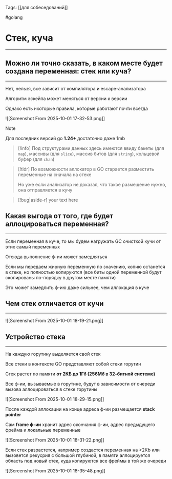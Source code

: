 Tags: [[для собеседований]]

#golang 



# Стек, куча
---



## Можно ли точно сказать, в каком месте будет создана переменная: **стек или куча?**
---


Нет, нельзя, все зависит от компилятора и escape-анализатора

Алгоритм эскейпа может меняться от версии к версии


Однако есть нкоторые правила, которые работают почти всегда

![[Screenshot From 2025-10-01 17-32-53.png]]

> [!note] 
> Для последних версий go **1.24+** достаточно даже 1mb

> [!info] 
> Под структурами данных здесь имеются ввиду бакеты (для `map`), массивы (для `slice`), массив битов (для `string`), кольцевой буфер (для `chan`)

> [!tldr] 
> По возможности аллокатор в GO старается разместить переменные на сначала на стеке
> 
> Но уже если анализатор не доказал, что такое размещение нужно, она отправляется в кучу 
> 


> [!bug|aside-r]
> your text here


## Какая выгода от того, где будет аллоцироваться переменная?
---


Если переменная в куче, то мы будем нагружать GC очисткой кучи от этих самый переменных

Отсюда выполнение ф-ии может замедляться


Если мы передаем жирную переменную по значению, копию останется в стеке, но полностью копируются (все биты одной переменной будут скопированы по-порядку в другом месте памяти)

Это может замедлить ф-ию даже сильнее, чем аллокация в куче


## Чем стек отличается от кучи
---


![[Screenshot From 2025-10-01 18-19-21.png]]


## Устройство стека
---


На каждую горутину выделяется свой стек

Все стеки в контексте GO представляют собой стеки горутин

Стек растет по памяти **от 2КБ до 1Гб (256Мб в 32-битной системе)**

Все ф-ии, вызываемые в горутине, будут в зависимости от очереди вызова аллоцироваться в стеке горутины

![[Screenshot From 2025-10-01 18-29-15.png]]



После каждой аллокации на конце адреса ф-ии размещается **stack pointer**

Сам **frame ф-ии** хранит адрес окончания ф-ии, адрес предыдущего фрейма и локальные переменные

![[Screenshot From 2025-10-01 18-31-22.png]]



Если стек разрастется, например создастся переменная на >2Kb или вызовется рекусрия с большой глубиной, в памяти аллоцируется область под новый стек, куда копируются все фреймы в той же очереди

![[Screenshot From 2025-10-01 18-35-48.png]]


